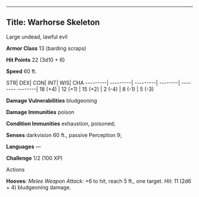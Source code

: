 -------------------------
Title: Warhorse Skeleton
-------------------------


Large undead, lawful evil

**Armor Class** 13 (barding scraps)

**Hit Points** 22 (3d10 + 6)

**Speed** 60 ft.

  STR|       DEX|       CON|       INT|      WIS|      CHA
  ---------| ---------| ---------| --------| -------- --------|
   18 (+4)   | 12 (+1)   | 15 (+2)   | 2 (-4)   | 8 (-1)   | 5 (-3)

**Damage Vulnerabilities** bludgeoning

**Damage Immunities** poison

**Condition Immunities** exhaustion, poisoned;

**Senses** darkvision 60 ft., passive Perception 9;

**Languages** —

**Challenge** 1/2 (100 XP)


Actions

**Hooves**: *Melee Weapon Attack*: +6 to hit, reach 5 ft.,
    one target. *Hit*: 11 (2d6 + 4) bludgeoning damage.

